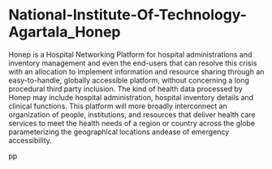 # National-Institute-Of-Technology-Agartala_Honep

Honep is a Hospital Networking Platform for hospital administrations and inventory management and even the end-users that can resolve this crisis with an allocation to implement information and resource sharing through an easy-to-handle, globally accessible platform, without concerning a long procedural third party inclusion. The kind of health data processed by Honep may include hospital administration, hospital inventory details and clinical functions. This platform will more broadly interconnect an organization of people, institutions, and resources that deliver health care services to meet the health needs of a region or country across the globe parameterizing the geographical locations andease of emergency accessibility.


pp
